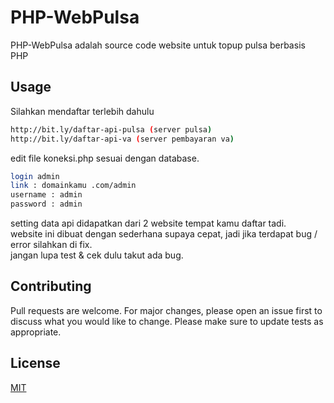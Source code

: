 # PHP-WebPulsa
PHP-WebPulsa adalah source code website untuk topup pulsa berbasis PHP
## Usage
Silahkan mendaftar terlebih dahulu
```bash
http://bit.ly/daftar-api-pulsa (server pulsa)
http://bit.ly/daftar-api-va (server pembayaran va)
```
edit file koneksi.php sesuai dengan database.
```bash
login admin
link : domainkamu .com/admin
username : admin
password : admin
```
setting data api didapatkan dari 2 website tempat kamu daftar tadi.<br>
website ini dibuat dengan sederhana supaya cepat, jadi jika terdapat bug / error silahkan di fix.<br>
jangan lupa test & cek dulu takut ada bug.<br>
## Contributing
Pull requests are welcome. For major changes, please open an issue first to discuss what you would like to change.
Please make sure to update tests as appropriate.
## License
[MIT](https://choosealicense.com/licenses/mit/)
